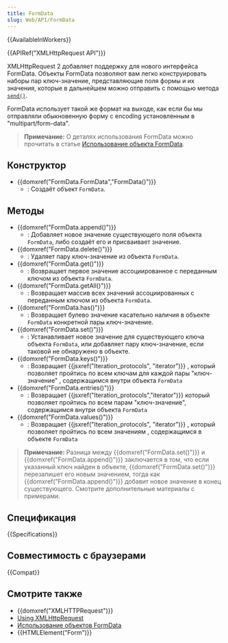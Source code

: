 ```yaml
---
title: FormData
slug: Web/API/FormData
---
```


{{AvailableInWorkers}}

{{APIRef("XMLHttpRequest API")}}

XMLHttpRequest 2 добавляет поддержку для нового интерфейса FormData. Объекты FormData позволяют вам легко конструировать наборы пар ключ-значение, представляющие поля формы и их значения, которые в дальнейшем можно отправить с помощью метода [`send()`](</ru/docs/DOM/XMLHttpRequest#send()> "XMLHttpRequest#send()").

FormData использует такой же формат на выходе, как если бы мы отправляли обыкновенную форму с encoding установленным в "multipart/form-data".

> **Примечание:** О деталях использования FormData можно прочитать в статье [Использование объекта FormData](/ru/docs/DOM/XMLHttpRequest/FormData/Using_FormData_Objects).

## Конструктор

- {{domxref("FormData.FormData","FormData()")}}
  - : Создаёт объект `FormData`.

## Методы

- {{domxref("FormData.append()")}}
  - : Добавляет новое значение существующего поля объекта `FormData`, либо создаёт его и присваивает значение.
- {{domxref("FormData.delete()")}}
  - : Удаляет пару ключ-значение из объекта `FormData`.
- {{domxref("FormData.get()")}}
  - : Возвращает первое значение ассоциированное с переданным ключом из объекта `FormData`.
- {{domxref("FormData.getAll()")}}
  - : Возвращает массив всех значений ассоциированных с переданным ключом из объекта `FormData`.
- {{domxref("FormData.has()")}}
  - : Возвращает булево значение касательно наличия в объекте `FormData` конкретной пары ключ-значение.
- {{domxref("FormData.set()")}}
  - : Устанавливает новое значение для существующего ключа объекта `FormData`, или добавляет пару ключ-значение, если таковой не обнаружено в объекте.
- {{domxref("FormData.keys()")}}
  - : Возвращает {{jsxref("Iteration_protocols", "iterator")}} , который позволяет пройтись по всем ключам для каждой пары "ключ-значение" , содержащимся внутри объекта `FormData`
- {{domxref("FormData.entries()")}}
  - : Возвращает {{jsxref("Iteration_protocols","iterator")}} который позволяет пройтись по всем парам "ключ-значение", содержащимся внутри объекта `FormData`
- {{domxref("FormData.values()")}}
  - : Возвращает {{jsxref("Iteration_protocols", "iterator")}} , который позволяет пройтись по всем значениям , содержащимся в объекте `FormData`

> **Примечание:** Разница между {{domxref("FormData.set()")}} и {{domxref("FormData.append()")}} заключается в том, что если указанный ключ найден в объекте, {{domxref("FormData.set()")}} перезапишет его новым значением, тогда как {{domxref("FormData.append()")}} добавит новое значение в конец существующего. Смотрите дополнительные материалы с примерами.

## Спецификация

{{Specifications}}

## Совместимость с браузерами

{{Compat}}

## Смотрите также

- {{domxref("XMLHTTPRequest")}}
- [Using XMLHttpRequest](/ru/docs/DOM/XMLHttpRequest/Using_XMLHttpRequest)
- [Использование объектов FormData](/ru/docs/DOM/XMLHttpRequest/FormData/Using_FormData_Objects)
- {{HTMLElement("Form")}}
